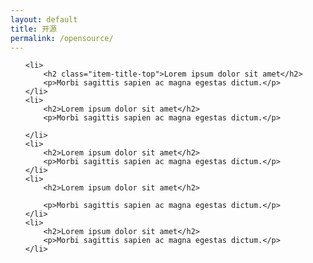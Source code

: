 ```yaml
---
layout: default
title: 开源
permalink: /opensource/
---
```


<ol class="circle-list">

    <li>
        <h2 class="item-title-top">Lorem ipsum dolor sit amet</h2>
        <p>Morbi sagittis sapien ac magna egestas dictum.</p>
    </li>
    <li>
        <h2>Lorem ipsum dolor sit amet</h2>
        <p>Morbi sagittis sapien ac magna egestas dictum.</p>

    </li>
    <li>
        <h2>Lorem ipsum dolor sit amet</h2>
        <p>Morbi sagittis sapien ac magna egestas dictum.</p>
    </li>
    <li>
        <h2>Lorem ipsum dolor sit amet</h2>

        <p>Morbi sagittis sapien ac magna egestas dictum.</p>
    </li>
    <li>
        <h2>Lorem ipsum dolor sit amet</h2>
        <p>Morbi sagittis sapien ac magna egestas dictum.</p>
    </li>           
</ol>